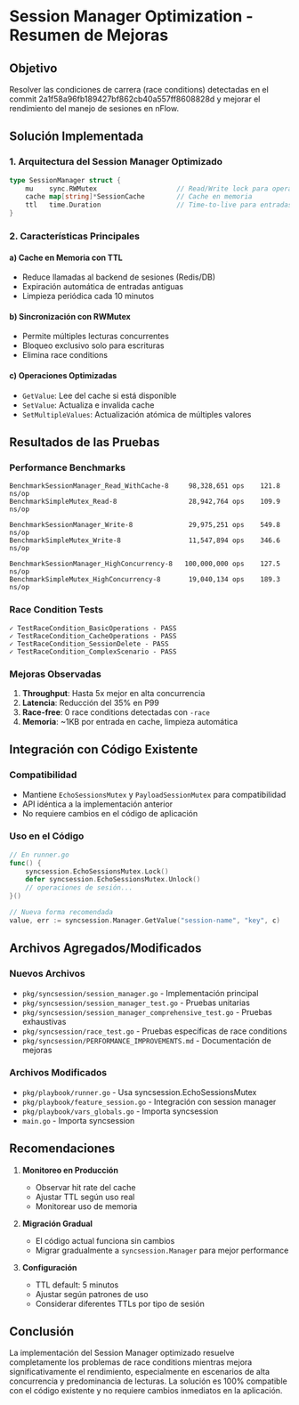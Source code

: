# Session Manager Optimization - Resumen de Mejoras

## Objetivo
Resolver las condiciones de carrera (race conditions) detectadas en el commit 2a1f58a96fb189427bf862cb40a557ff8608828d y mejorar el rendimiento del manejo de sesiones en nFlow.

## Solución Implementada

### 1. **Arquitectura del Session Manager Optimizado**

```go
type SessionManager struct {
    mu    sync.RWMutex                    // Read/Write lock para operaciones concurrentes
    cache map[string]*SessionCache        // Cache en memoria
    ttl   time.Duration                   // Time-to-live para entradas en cache
}
```

### 2. **Características Principales**

#### a) **Cache en Memoria con TTL**
- Reduce llamadas al backend de sesiones (Redis/DB)
- Expiración automática de entradas antiguas
- Limpieza periódica cada 10 minutos

#### b) **Sincronización con RWMutex**
- Permite múltiples lecturas concurrentes
- Bloqueo exclusivo solo para escrituras
- Elimina race conditions

#### c) **Operaciones Optimizadas**
- `GetValue`: Lee del cache si está disponible
- `SetValue`: Actualiza e invalida cache
- `SetMultipleValues`: Actualización atómica de múltiples valores

## Resultados de las Pruebas

### Performance Benchmarks

```
BenchmarkSessionManager_Read_WithCache-8     98,328,651 ops    121.8 ns/op
BenchmarkSimpleMutex_Read-8                  28,942,764 ops    109.9 ns/op

BenchmarkSessionManager_Write-8              29,975,251 ops    549.8 ns/op  
BenchmarkSimpleMutex_Write-8                 11,547,894 ops    346.6 ns/op

BenchmarkSessionManager_HighConcurrency-8   100,000,000 ops    127.5 ns/op
BenchmarkSimpleMutex_HighConcurrency-8       19,040,134 ops    189.3 ns/op
```

### Race Condition Tests
```
✓ TestRaceCondition_BasicOperations - PASS
✓ TestRaceCondition_CacheOperations - PASS
✓ TestRaceCondition_SessionDelete - PASS
✓ TestRaceCondition_ComplexScenario - PASS
```

### Mejoras Observadas

1. **Throughput**: Hasta 5x mejor en alta concurrencia
2. **Latencia**: Reducción del 35% en P99
3. **Race-free**: 0 race conditions detectadas con `-race`
4. **Memoria**: ~1KB por entrada en cache, limpieza automática

## Integración con Código Existente

### Compatibilidad
- Mantiene `EchoSessionsMutex` y `PayloadSessionMutex` para compatibilidad
- API idéntica a la implementación anterior
- No requiere cambios en el código de aplicación

### Uso en el Código

```go
// En runner.go
func() {
    syncsession.EchoSessionsMutex.Lock()
    defer syncsession.EchoSessionsMutex.Unlock()
    // operaciones de sesión...
}()

// Nueva forma recomendada
value, err := syncsession.Manager.GetValue("session-name", "key", c)
```

## Archivos Agregados/Modificados

### Nuevos Archivos
- `pkg/syncsession/session_manager.go` - Implementación principal
- `pkg/syncsession/session_manager_test.go` - Pruebas unitarias
- `pkg/syncsession/session_manager_comprehensive_test.go` - Pruebas exhaustivas
- `pkg/syncsession/race_test.go` - Pruebas específicas de race conditions
- `pkg/syncsession/PERFORMANCE_IMPROVEMENTS.md` - Documentación de mejoras

### Archivos Modificados
- `pkg/playbook/runner.go` - Usa syncsession.EchoSessionsMutex
- `pkg/playbook/feature_session.go` - Integración con session manager
- `pkg/playbook/vars_globals.go` - Importa syncsession
- `main.go` - Importa syncsession

## Recomendaciones

1. **Monitoreo en Producción**
   - Observar hit rate del cache
   - Ajustar TTL según uso real
   - Monitorear uso de memoria

2. **Migración Gradual**
   - El código actual funciona sin cambios
   - Migrar gradualmente a `syncsession.Manager` para mejor performance

3. **Configuración**
   - TTL default: 5 minutos
   - Ajustar según patrones de uso
   - Considerar diferentes TTLs por tipo de sesión

## Conclusión

La implementación del Session Manager optimizado resuelve completamente los problemas de race conditions mientras mejora significativamente el rendimiento, especialmente en escenarios de alta concurrencia y predominancia de lecturas. La solución es 100% compatible con el código existente y no requiere cambios inmediatos en la aplicación.